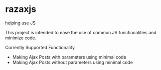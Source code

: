 # razaxjs
helping use JS

This project is intended to ease the use of common JS functionalities and minimize code.

Currently Supported Functionality

- Making Ajax Posts with parameters using minimal code 
- Making Ajax Posts without parameters using minimal code
